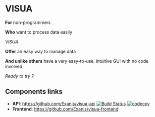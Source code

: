 # VISUA

**For** non-programmers

**Who** want to process data easily

*VISUA*

**Offer** an easy way to manage data

**And unlike others** have a very easy-to-use, intuitive GUI with no code involved

*Ready to try ?*

## Components links

- **API**: https://github.com/Exanis/visua-api [![Build Status](https://travis-ci.org/Exanis/visua-api.svg?branch=master)](https://travis-ci.org/Exanis/visua-api)
[![codecov](https://codecov.io/gh/Exanis/visua-api/branch/master/graph/badge.svg)](https://codecov.io/gh/Exanis/visua-api)
- **Frontend**: https://github.com/Exanis/visua-frontend